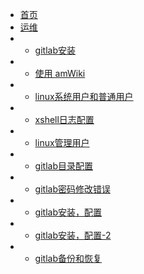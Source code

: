 * [首页](/home)
* [运维](/center)
* * [gitlab安装](/subdocs/home)
* * [使用 amWiki](/subdocs/home2)
* * [linux系统用户和普通用户](/maintance/linux_user)
* * [xshell日志配置](/maintance/xshell_log)
* * [linux管理用户](/maintance/appuser)
* * [gitlab目录配置](/maintance/gitlabdir)
* * [gitlab密码修改错误](/maintance/gitlab_passwderror)
* * [gitlab安装，配置](/maintance/gitlab_install)
* * [gitlab安装，配置-2](/maintance/gitlab_install2)
* * [gitlab备份和恢复](/maintance/gitlab_backup&restore)
